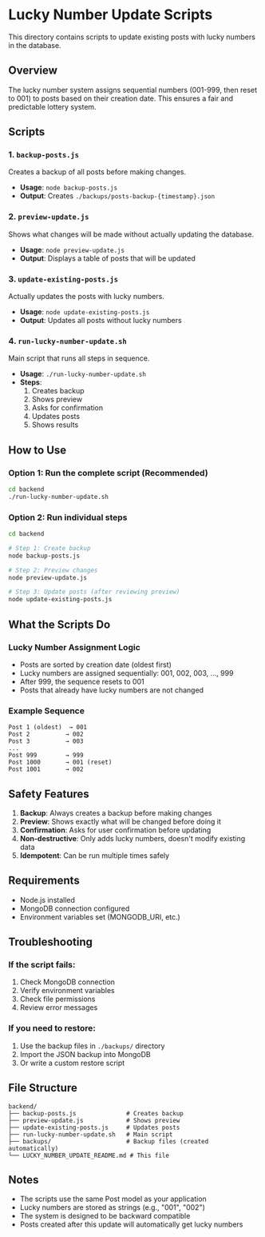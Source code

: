# Lucky Number Update Scripts

This directory contains scripts to update existing posts with lucky numbers in the database.

## Overview

The lucky number system assigns sequential numbers (001-999, then reset to 001) to posts based on their creation date. This ensures a fair and predictable lottery system.

## Scripts

### 1. `backup-posts.js`
Creates a backup of all posts before making changes.
- **Usage**: `node backup-posts.js`
- **Output**: Creates `./backups/posts-backup-{timestamp}.json`

### 2. `preview-update.js`
Shows what changes will be made without actually updating the database.
- **Usage**: `node preview-update.js`
- **Output**: Displays a table of posts that will be updated

### 3. `update-existing-posts.js`
Actually updates the posts with lucky numbers.
- **Usage**: `node update-existing-posts.js`
- **Output**: Updates all posts without lucky numbers

### 4. `run-lucky-number-update.sh`
Main script that runs all steps in sequence.
- **Usage**: `./run-lucky-number-update.sh`
- **Steps**:
  1. Creates backup
  2. Shows preview
  3. Asks for confirmation
  4. Updates posts
  5. Shows results

## How to Use

### Option 1: Run the complete script (Recommended)
```bash
cd backend
./run-lucky-number-update.sh
```

### Option 2: Run individual steps
```bash
cd backend

# Step 1: Create backup
node backup-posts.js

# Step 2: Preview changes
node preview-update.js

# Step 3: Update posts (after reviewing preview)
node update-existing-posts.js
```

## What the Scripts Do

### Lucky Number Assignment Logic
- Posts are sorted by creation date (oldest first)
- Lucky numbers are assigned sequentially: 001, 002, 003, ..., 999
- After 999, the sequence resets to 001
- Posts that already have lucky numbers are not changed

### Example Sequence
```
Post 1 (oldest)  → 001
Post 2          → 002
Post 3          → 003
...
Post 999        → 999
Post 1000       → 001 (reset)
Post 1001       → 002
```

## Safety Features

1. **Backup**: Always creates a backup before making changes
2. **Preview**: Shows exactly what will be changed before doing it
3. **Confirmation**: Asks for user confirmation before updating
4. **Non-destructive**: Only adds lucky numbers, doesn't modify existing data
5. **Idempotent**: Can be run multiple times safely

## Requirements

- Node.js installed
- MongoDB connection configured
- Environment variables set (MONGODB_URI, etc.)

## Troubleshooting

### If the script fails:
1. Check MongoDB connection
2. Verify environment variables
3. Check file permissions
4. Review error messages

### If you need to restore:
1. Use the backup files in `./backups/` directory
2. Import the JSON backup into MongoDB
3. Or write a custom restore script

## File Structure

```
backend/
├── backup-posts.js              # Creates backup
├── preview-update.js            # Shows preview
├── update-existing-posts.js     # Updates posts
├── run-lucky-number-update.sh   # Main script
├── backups/                     # Backup files (created automatically)
└── LUCKY_NUMBER_UPDATE_README.md # This file
```

## Notes

- The scripts use the same Post model as your application
- Lucky numbers are stored as strings (e.g., "001", "002")
- The system is designed to be backward compatible
- Posts created after this update will automatically get lucky numbers
